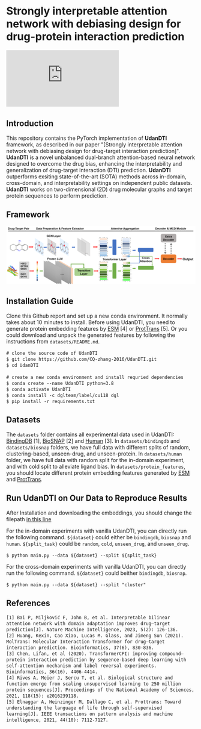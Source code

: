 # Strongly interpretable attention network with debiasing design for drug-protein interaction prediction

<div align="left">

[![GitHub license](https://badgen.net/github/license/Naereen/Strapdown.js)](https://github.com/CQ-zhang-2016/UdanDTI/blob/main/LICENSE.md)
</div>


## Introduction
This repository contains the PyTorch implementation of **UdanDTI** framework, as described in our paper "[Strongly interpretable attention network with debiasing design for drug-target interaction prediction]".  **UdanDTI** is a novel unbalanced dual-branch attention-based neural network designed to overcome the drug bias, enhancing the interpretability and generalization of drug-target interaction (DTI) prediction. **UdanDTI** outperforms exsiting state-of-the-art (SOTA) methods across in-domain, cross-domain, and interpretability settings on independent public datasets.
**UdanDTI** works on two-dimensional (2D) drug molecular graphs and target protein sequences to perform prediction.

## Framework
![UdanDTI](image/UdanDTI.png)

## Installation Guide
Clone this Github report and set up a new conda environment. It normally takes about 10 minutes to install.
Before using UdanDTI, you need to generate protein embedding features by [ESM](https://github.com/facebookresearch/esm) [4] or [ProtTrans](https://github.com/agemagician/ProtTrans) [5]. Or you could download and unpack the generated features by following the instructions from `datasets/README.md`.

```
# clone the source code of UdanDTI
$ git clone https://github.com/CQ-zhang-2016/UdanDTI.git
$ cd UdanDTI

# create a new conda environment and install requried dependencies
$ conda create --name UdanDTI python=3.8
$ conda activate UdanDTI
$ conda install -c dglteam/label/cu118 dgl
$ pip install -r requirements.txt
```


## Datasets
The `datasets` folder contains all experimental data used in UdanDTI: [BindingDB](https://github.com/peizhenbai/DrugBAN) [1], [BioSNAP](https://github.com/kexinhuang12345/MolTrans) [2] and [Human](https://github.com/lifanchen-simm/transformerCPI) [3]. 
In `datasets/bindingdb` and `datasets/biosnap` folders, we have full data with different splits of random, clustering-based, unseen-drug, and unseen-protein.
In `datasets/human` folder, we have full data with random split for the in-domain experiment, and with cold split to alleviate ligand bias.
In `datasets/protein_features`, you should locate different protein embedding features generated by [ESM](https://github.com/facebookresearch/esm) and [ProtTrans](https://github.com/agemagician/ProtTrans).


## Run UdanDTI on Our Data to Reproduce Results

After Installation and downloading the embeddings, you should change the filepath [in this line](https://github.com/CQ-zhang-2016/UdanDTI/blob/1ce0d877bc84d9d7353d9c4c593f9359d8693064/utils.py#L37)

For the in-domain experiments with vanilla UdanDTI, you can directly run the following command. `${dataset}` could either be `bindingdb`, `biosnap` and `human`. `${split_task}` could be `random`, `cold`, `unseen_drug`, and `unseen_drug`. 
```
$ python main.py --data ${dataset} --split ${split_task}
```

For the cross-domain experiments with vanilla UdanDTI, you can directly run the following command. `${dataset}` could beither `bindingdb`, `biosnap`.
```
$ python main.py --data ${dataset} --split "cluster"
```


## References
    [1] Bai P, Miljković F, John B, et al. Interpretable bilinear attention network with domain adaptation improves drug–target prediction[J]. Nature Machine Intelligence, 2023, 5(2): 126-136.
    [2] Huang, Kexin, Cao Xiao, Lucas M. Glass, and Jimeng Sun (2021). MolTrans: Molecular Interaction Transformer for drug–target interaction prediction. Bioinformatics, 37(6), 830-836.
    [3] Chen, Lifan, et al (2020). TransformerCPI: improving compound–protein interaction prediction by sequence-based deep learning with self-attention mechanism and label reversal experiments. Bioinformatics, 36(16), 4406-4414.
    [4] Rives A, Meier J, Sercu T, et al. Biological structure and function emerge from scaling unsupervised learning to 250 million protein sequences[J]. Proceedings of the National Academy of Sciences, 2021, 118(15): e2016239118.
    [5] Elnaggar A, Heinzinger M, Dallago C, et al. Prottrans: Toward understanding the language of life through self-supervised learning[J]. IEEE transactions on pattern analysis and machine intelligence, 2021, 44(10): 7112-7127.
